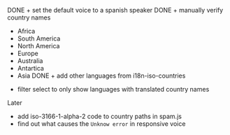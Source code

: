DONE + set the default voice to a spanish speaker
DONE + manually verify country names
  - Africa
  - South America
  - North America
  - Europe
  - Australia
  - Antartica
  - Asia
DONE + add other languages from i18n-iso-countries
+ filter select to only show languages with
  translated country names




Later
+ add iso-3166-1-alpha-2 code to country paths in spam.js
+ find out what causes the `Unknow error` in responsive voice
